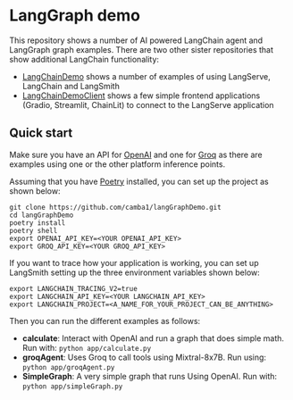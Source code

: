 # LangGraph demo

This repository shows a number of AI powered LangChain agent and LangGraph graph examples. 
There are two other sister repositories that show additional LangChain functionality:
- [LangChainDemo](https://github.com/camba1/langChainDemo) shows a number of examples of using LangServe, LangChain and LangSmith
- [LangChainDemoClient](https://github.com/camba1/langchainDemoClient) shows a few simple frontend applications (Gradio, Streamlit, ChainLit) to connect 
to the LangServe application


## Quick start

Make sure you have an API for [OpenAI](https://openai.com/product) and one for [Groq](https://wow.groq.com) as there are 
examples using one or the other platform inference points.

Assuming that you have [Poetry](https://python-poetry.org/docs/#installing-with-the-official-installer) installed, you can set up the project as shown below:

```shell
git clone https://github.com/camba1/langGraphDemo.git
cd langGraphDemo
poetry install
poetry shell
export OPENAI_API_KEY=<YOUR OPENAI_API_KEY>
export GROQ_API_KEY=<YOUR GROQ_API_KEY>    
```

If you want to trace how your application is working, you can set up LangSmith setting up the three 
environment variables shown below:

```shell
export LANGCHAIN_TRACING_V2=true
export LANGCHAIN_API_KEY=<YOUR LANGCHAIN_API_KEY>
export LANGCHAIN_PROJECT=<A_NAME_FOR_YOUR_PROJECT_CAN_BE_ANYTHING> 
```

Then you can run the different examples as follows:

- **calculate**: Interact with OpenAI and run a graph that does simple math. Run with: `python app/calculate.py` 
- **groqAgent**: Uses Groq to call tools using Mixtral-8x7B. Run using: `python app/groqAgent.py`
- **SimpleGraph**: A very simple graph that runs Using OpenAI. Run with: `python app/simpleGraph.py` 